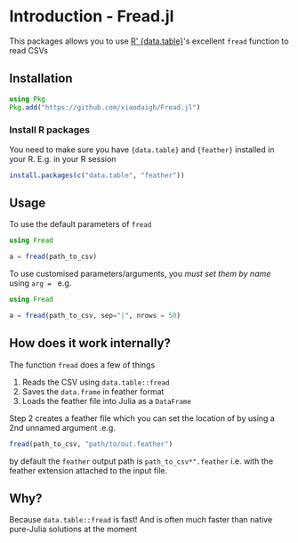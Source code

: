 # Introduction - Fread.jl

This packages allows you to use [R' {data.table}](https://github.com/Rdatatable/data.table)'s excellent `fread` function to read CSVs

## Installation

```julia
using Pkg
Pkg.add("https://github.com/xiaodaigh/Fread.jl")
```

### Install R packages
You need to make sure you have `{data.table}` and `{feather}` installed in  your R. E.g. in your R session

```r
install.packages(c("data.table", "feather"))
```

## Usage
To use the default parameters of `fread`
```julia
using Fread

a = fread(path_to_csv)
```

To use customised parameters/arguments, you *must set them by name* using `arg = ` e.g. 
```julia
using Fread

a = fread(path_to_csv, sep="|", nrows = 50)
```


## How does it work internally?

The function `fread` does a few of things

1. Reads the CSV using `data.table::fread`
2. Saves the `data.frame` in feather format
3. Loads the feather file into Julia as a `DataFrame`

Step 2 creates a feather file which you can set the location of by using a 2nd unnamed argument .e.g.

```julia
fread(path_to_csv, "path/to/out.feather")
```

by default the `feather` output path is `path_to_csv*".feather` i.e. with the feather extension attached to the input file.

## Why?
Because `data.table::fread` is fast! And is often much faster than native pure-Julia solutions at the moment

